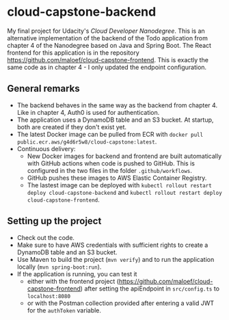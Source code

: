 # cloud-capstone-backend
My final project for Udacity's _Cloud Developer Nanodegree_. This is an alternative implementation of the backend of the Todo application from chapter 4 of the Nanodegree based on Java and Spring Boot. The React frontend for this application is in the repository https://github.com/maloef/cloud-capstone-frontend. This is exactly the same code as in chapter 4 - I only updated the endpoint configuration.

## General remarks
* The backend behaves in the same way as the backend from chapter 4. Like in chapter 4, Auth0 is used for authentication.
* The application uses a DynamoDB table and an S3 bucket. At startup, both are created if they don't exist yet.
* The latest Docker image can be pulled from ECR with `docker pull public.ecr.aws/g4d6r5w8/cloud-capstone:latest`.
* Continuous delivery:
    * New Docker images for backend and frontend are built automatically with GitHub actions when code is pushed to GitHub. This is configured in the two files in the folder `.github/workflows`.
    * GitHub pushes these images to AWS Elastic Container Registry.
    * The lastest image can be deployed with `kubectl rollout restart deploy cloud-capstone-backend` and `kubectl rollout restart deploy cloud-capstone-frontend`.

## Setting up the project
* Check out the code.
* Make sure to have AWS credentials with sufficient rights to create a DynamoDB table and an S3 bucket.
* Use Maven to build the project (`mvn verify`) and to run the application locally (`mvn spring-boot:run`).
* If the application is running, you can test it
  * either with the frontend project (https://github.com/maloef/cloud-capstone-frontend) after setting the apiEndpoint in `src/config.ts` to `localhost:8080`
  * or with the Postman collection provided after entering a valid JWT for the `authToken` variable.
    